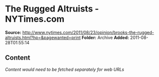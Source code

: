 # The Rugged Altruists - NYTimes.com

**Source:** http://www.nytimes.com/2011/08/23/opinion/brooks-the-rugged-altruists.html?hp=&pagewanted=print
**Folder:** Archive
**Added:** 2011-08-28T01:55:14




## Content
*Content would need to be fetched separately for web URLs*
